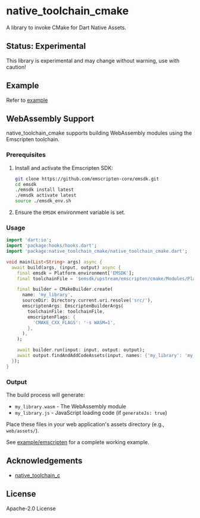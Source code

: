 # native_toolchain_cmake

A library to invoke CMake for Dart Native Assets.

## Status: Experimental

This library is experimental and may change without warning, use with caution!

## Example

Refer to [example](https://github.com/rainyl/native_toolchain_cmake/tree/main/example)

## WebAssembly Support

native_toolchain_cmake supports building WebAssembly modules using the Emscripten toolchain.

### Prerequisites

1. Install and activate the Emscripten SDK:
   ```bash
   git clone https://github.com/emscripten-core/emsdk.git
   cd emsdk
   ./emsdk install latest
   ./emsdk activate latest
   source ./emsdk_env.sh
   ```

2. Ensure the `EMSDK` environment variable is set.

### Usage

```dart
import 'dart:io';
import 'package:hooks/hooks.dart';
import 'package:native_toolchain_cmake/native_toolchain_cmake.dart';

void main(List<String> args) async {
  await build(args, (input, output) async {
    final emsdk = Platform.environment['EMSDK'];
    final toolchainFile = '$emsdk/upstream/emscripten/cmake/Modules/Platform/Emscripten.cmake';

    final builder = CMakeBuilder.create(
      name: 'my_library',
      sourceDir: Directory.current.uri.resolve('src/'),
      emscriptenArgs: EmscriptenBuilderArgs(
        toolchainFile: toolchainFile,
        emscriptenFlags: {
          'CMAKE_CXX_FLAGS': '-s WASM=1',
        },
      ),
    );

    await builder.run(input: input, output: output);
    await output.findAndAddCodeAssets(input, names: {'my_library': 'my_library.dart'});
  });
}
```

### Output

The build process will generate:
- `my_library.wasm` - The WebAssembly module
- `my_library.js` - JavaScript loading code (if `generateJs: true`)

Place these files in your web application's assets directory (e.g., `web/assets/`).

See [example/emscripten](https://github.com/rainyl/native_toolchain_cmake/tree/main/example/emscripten) for a complete working example.

## Acknowledgements

- [native_toolchain_c](https://pub.dev/packages/native_toolchain_c)

## License

Apache-2.0 License
